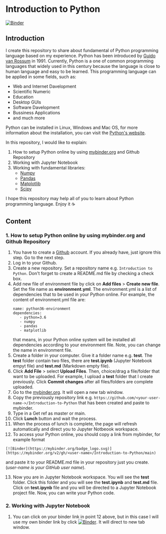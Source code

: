 # Introduction to Python
[![Binder](https://mybinder.org/badge_logo.svg)](https://mybinder.org/v2/gh/auliakhalqillah/Introduction-to-Python/main)

## Introduction
I create this repository to share about fundamental of Python programming language based on my experience. Python has been introduced by [Guido van Rossum](https://en.wikipedia.org/wiki/Guido_van_Rossum) in 1991. Currently, Python is a one of common programming languages that widely used in this century because the language is close to human language and easy to be learned. This programming language can be applied in some fields, such as:

- Web and Internet Davelopment
- Scientific Numeric
- Education
- Desktop GUIs
- Software Davelopment
- Bussiness Applications
- and much more

Python can be installed in Linux, Windows and Mac OS, for more information about the installation, you can visit the [Python's website](https://www.python.org/downloads/).

In this repository, I would like to explain:

1. How to setup Python online by using [mybinder.org](https://mybinder.org/) and Github Repository
2. Working with Jupyter Notebook
3. Working with fundamental libraries:
   - [Numpy](https://numpy.org/)
   - [Pandas](https://pandas.pydata.org/)
   - [Matplotlib](https://matplotlib.org/)
   - [Scipy](https://www.scipy.org/)

I hope this repository may help all of you to learn about Python programming language. Enjoy it :coffee:

## Content
### 1. How to setup Python online by using mybinder.org and Github Repository

1. You have to create a [Github](https://github.com/) account. If you already have, just ignore this step. Go to the next step.
2. Log in to your Github.
3. Create a new repository. Set a repository name e.g. `Introduction to Python`. Don't forget to create a README.md file by checking a check box.
4. Add new file of environment file by click on **Add files** > **Create new file**. Set the file name as **environment.yml**. The environment.yml is a list of dependencies that to be used in your Python online. For example, the content of environment.yml file are:
   ```
   name: python36-environment
   dependencies:
      - python=3.6
      - numpy
      - pandas
      - matplotlib
   ```
   that means, in your Python online system will be installed all dependencies according to your environment file. Note, you can change the name in environment file.
5. Create a folder in your computer. Give it a folder name e.g. **test**. The **test** folder contain two files, there are **test.ipynb** (Jupyter Notebook empyt file) and **test.md** (Markdown empty file).
6. Click **Add File** > select **Upload Files**. Then, choice/drag a file/folder that want to be uploaded. For example, I upload a **test** folder that I create previously. Click **Commit changes** after all files/folders are complete uploaded.
7. Go to the [mybinder.org](https://mybinder.org/). It will open a new tab window.
8. Copy the previously repository link e.g. `https://github.com/<your-user-name->/Introduction-to-Python` that has been created and paste to mybinder.
9. Type in a Get ref as master or main.
10. Click **Lunch** button and wait the process.
11. When the process of lunch is complete, the page will refresh automatically and direct you to Jupyter Notbeook workspace.
12. To access your Python online, you should copy a link from mybinder, for example format
   ```
   [![Binder](https://mybinder.org/badge_logo.svg)](https://mybinder.org/v2/gh/<user-name>/Introduction-to-Python/main)
   ```
   and paste it to your README.md file in your repository just you create. (*user-name is your GitHub user name*).
 
 13. Now you are in Jupyter Notebook workspace. You will see the **test** folder. Click this folder and you will see the **test.ipynb** and **test.md** file. Click on **test.ipynb** file and you will be directed to a Jupyter Notebook project file. Now, you can write your Python code.

### 2. Working with Jupyter Notebook
1. You can click on your binder link in point 12 above, but in this case I will use my own binder link by click [![Binder](https://mybinder.org/badge_logo.svg)](https://mybinder.org/v2/gh/auliakhalqillah/Introduction-to-Python/main). It will direct to new tab window.

   
   
   
   
  

   
   
 


